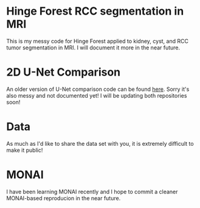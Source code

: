 # Hinge Forest RCC segmentation in MRI
This is my messy code for Hinge Forest applied to kidney, cyst, and RCC tumor segmentation in MRI. I will document it more in the near future.

# 2D U-Net Comparison
An older version of U-Net comparison code can be found [here](https://github.com/nslay/VHLRCC). Sorry it's also messy and not documented yet! I will be updating both repositories soon!

# Data
As much as I'd like to share the data set with you, it is extremely difficult to make it public!

# MONAI
I have been learning MONAI recently and I hope to commit a cleaner MONAI-based reproducion in the near future.
